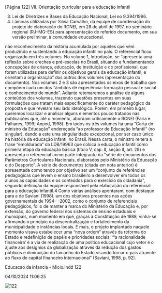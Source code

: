 [Página 122]
VII. Orientação curricular para a educação infantil

3. Lei de Diretrizes e Bases da Educação
Nacional, Lei no 9.394/1996.
4. Lâminas utilizadas por Silvia
Carvalho, da equipe de coordenação
do projeto de elaboração do
RCNEI, em 28 de abril de 1997, no
seminário regional (RJ–MG–ES)
para apresentação do referido
documento, em sua versão preliminar,
à comunidade educacional.

não reconhecimento da história acumulada por aqueles que vêm produzindo e sustentando a educação infantil no país.
O referencial ficou organizado em três volumes. No volume 1,
Introdução, se “apresenta uma reflexão sobre creches e pré-escolas no
Brasil, situando e fundamentando concepções de criança, educação,
de instituição e do profissional, que foram utilizadas para definir os
objetivos gerais da educação infantil, e orientam a organização” dos
outros dois volumes (apresentação do documento). Nos volumes 2 e
3 são apresentados os eixos de trabalho que compõem cada um dos
“âmbitos de experiência: formação pessoal e social e conhecimento de
mundo”.
Adiante retomaremos a análise de alguns conteúdos dos volumes,
trazendo questões presentes em suas formulações que tratam mais especificamente do caráter pedagógico da proposta e que revelam seu
lado ideológico. Porém, em primeiro lugar, queremos localizar e analisar alguns elementos pouco tratados nas publicações que, até o momento, abordam criticamente o RCNEI (Faria e Palhares, 1999; Anped,
1998).
Em todos os três volumes há uma “Carta do ministro da Educação”
endereçada “ao professor de Educação Infantil” (no singular), dando
a este uma singularidade excepcional, por ser caso único na história
da educação infantil no Brasil. Nessa carta, o ministro reitera a frase
“emoldurada” da LDB/19963 que coloca a educação infantil como primeira etapa da educação básica (título V, cap. II, seção II, art. 29) e
apresenta o referencial como parte integrante da “série de documentos
dos Parâmetros Curriculares Nacionais, elaborados pelo Ministério da
Educação e do Desporto”. A série de documentos (citada em nota anterior) é apresentada como tendo por objetivo ser um “conjunto de
referências pedagógicas que levem o ensino brasileiro a desenvolver
em todos os alunos as capacidades e os conteúdos para o exercício da
cidadania”, segundo definição da equipe responsável pela elaboração
do referencial para a educação infantil.4
Como várias análises apontaram, com destaque para a de Saviani
(1998), um dos objetivos presentes nas ações governamentais de 1994–
–2002, como o conjunto de referenciais pedagógicos, foi o de manter a
marca do Ministério da Educação e, por extensão, do governo federal
nos sistemas de ensino estaduais e municipais, num momento em que,
graças à Constituição de 1988, vinha-se afirmando o princípio da descentralização e fortalecimento da municipalidade e instâncias locais. E
mais, o projeto implantado naquele momento visava estabelecer uma
“nova ordem” através da reforma do Estado e redefinição de papéis e
prioridades sociais; “‘a racionalidade financeira’ é a via de realização
de uma política educacional cujo vetor é o ajuste aos desígnios da globalização através da redução dos gastos públicos e diminuição do tamanho do Estado visando tornar o país atraente ao fluxo do capital
financeiro internacional” (Saviani, 1998, p. 92).


Educacao da infancia - Miolo.indd 122

04/10/2024 11:06:25

![122](./img/page_122-01.jpg)
